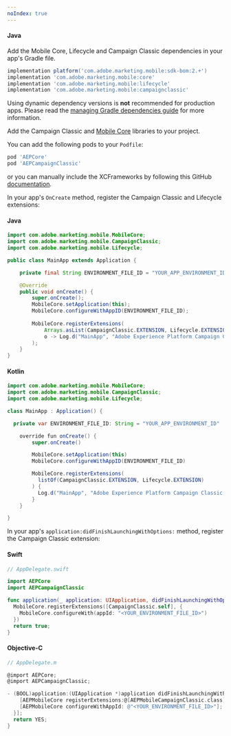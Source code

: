 ```yaml
---
noIndex: true
---
```


<Variant platform="android" task="add" repeat="4"/>

#### Java

Add the Mobile Core, Lifecycle and Campaign Classic dependencies in your app's Gradle file.

```gradle
implementation platform('com.adobe.marketing.mobile:sdk-bom:2.+')
implementation 'com.adobe.marketing.mobile:core'
implementation 'com.adobe.marketing.mobile:lifecycle'
implementation 'com.adobe.marketing.mobile:campaignclassic'
```

<InlineNestedAlert variant="warning" header="false" iconPosition="left">

Using dynamic dependency versions is **not** recommended for production apps. Please read the [managing Gradle dependencies guide](../../resources/manage-gradle-dependencies.md) for more information.

</InlineNestedAlert>

<Variant platform="ios" task="add" repeat="4"/>

Add the Campaign Classic and [Mobile Core](../../base-extensions/mobile-core/index.md) libraries to your project.

You can add the following pods to your `Podfile`:

```ruby
pod 'AEPCore'
pod 'AEPCampaignClassic'
```

or you can manually include the XCFrameworks by following this GitHub [documentation](https://github.com/adobe/aepsdk-campaignclassic-ios/#binaries).

<Variant platform="android" task="register" repeat="5"/>

In your app's `OnCreate` method, register the Campaign Classic and Lifecycle extensions:

#### Java

```java
import com.adobe.marketing.mobile.MobileCore;
import com.adobe.marketing.mobile.CampaignClassic;
import com.adobe.marketing.mobile.Lifecycle;

public class MainApp extends Application {

    private final String ENVIRONMENT_FILE_ID = "YOUR_APP_ENVIRONMENT_ID";

    @Override
    public void onCreate() {
        super.onCreate();
        MobileCore.setApplication(this);
        MobileCore.configureWithAppID(ENVIRONMENT_FILE_ID);
        
        MobileCore.registerExtensions(
            Arrays.asList(CampaignClassic.EXTENSION, Lifecycle.EXTENSION),
            o -> Log.d("MainApp", "Adobe Experience Platform Campaign Classic Mobile SDK was initialized.")
        );
    }
}
```

#### Kotlin

```java
import com.adobe.marketing.mobile.MobileCore;
import com.adobe.marketing.mobile.CampaignClassic;
import com.adobe.marketing.mobile.Lifecycle;

class MainApp : Application() {

  private var ENVIRONMENT_FILE_ID: String = "YOUR_APP_ENVIRONMENT_ID"

    override fun onCreate() {
        super.onCreate()

        MobileCore.setApplication(this)
        MobileCore.configureWithAppID(ENVIRONMENT_FILE_ID)

        MobileCore.registerExtensions(
          listOf(CampaignClassic.EXTENSION, Lifecycle.EXTENSION)
        ) {
          Log.d("MainApp", "Adobe Experience Platform Campaign Classic Mobile SDK was initialized")
        }
    }

}
```

<Variant platform="ios" task="register" repeat="5"/>

In your app's `application:didFinishLaunchingWithOptions:` method, register the Campaign Classic extension:

#### Swift

```swift
// AppDelegate.swift

import AEPCore
import AEPCampaignClassic

func application(_ application: UIApplication, didFinishLaunchingWithOptions launchOptions: [UIApplication.LaunchOptionsKey: Any]?) -> Bool {
  MobileCore.registerExtensions([CampaignClassic.self], {
    MobileCore.configureWith(appId: "<YOUR_ENVIRONMENT_FILE_ID>")
  })
  return true;
}
```

#### Objective-C

```objectivec
// AppDelegate.m

@import AEPCore;
@import AEPCampaignClassic;

- (BOOL)application:(UIApplication *)application didFinishLaunchingWithOptions:(NSDictionary *)launchOptions {
    [AEPMobileCore registerExtensions:@[AEPMobileCampaignClassic.class] completion:^{
    [AEPMobileCore configureWithAppId: @"<YOUR_ENVIRONMENT_FILE_ID>"];
  }];
  return YES;
}
```
